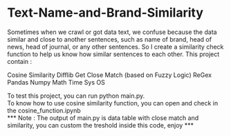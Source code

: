 # Text-Name-and-Brand-Similarity
Sometimes when we crawl or got data text, we confuse because the data similar and close to another sentences, such as name of brand, head of news, head of journal, or any other sentences.
So I create a similarity check function to help us know how similar sentences to each other.
This project contain :

Cosine Similarity
Difflib Get Close Match (based on Fuzzy Logic)
ReGex
Pandas
Numpy
Math
Time
Sys
OS

To test this project, you can run python main.py. <br />
To know how to use cosine similarity function, you can open and check in the cosine_function.ipynb <br />
*** Note : The output of main.py is data table with close match and similarity, you can custom the treshold inside this code, enjoy ***
